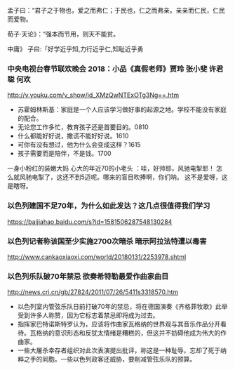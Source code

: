 孟子曰：“君子之于物也，爱之而弗仁；于民也，仁之而弗亲。亲亲而仁民，仁民而爱物。

荀子·天论》：“强本而节用，则天不能贫。

中庸》 子曰:「好学近乎知,力行近乎仁,知耻近乎勇
### 中央电视台春节联欢晚会 2018：小品《真假老师》贾玲 张小斐 许君聪 何欢
http://v.youku.com/v_show/id_XMzQwNTExOTg3Ng==.htm
- 苏霍姆林斯基：家庭是一个人应该学习做好事的起源之地。学校不能没有家庭的配合。
- 无论您工作多忙，教育孩子还是首要目的。0810
- 什么都能好好说，撒谎不能好好说。1610
- 可你有没有想过，他为什么会变成这样？1615
- 孩子需要而是陪伴，不是钱。1700

一身小粉红的装嫩大妈
心大的年近70的小老头
：哇，好帅耶，风驰电掣耶！
怎么就风驰电掣了，这还不到5迈呢。哪来的盲目吹捧啊，你们呐。
这不是爱呀，这是瞎呀。

### 以色列建国不足70年，为什么如此发达？这几点很值得我们学习
https://baijiahao.baidu.com/s?id=1581506287548130284
### 以色列记者称该国至少实施2700次暗杀 暗示阿拉法特遭以毒害
http://www.cankaoxiaoxi.com/world/20180131/2253978.shtml
### 以色列乐队破70年禁忌 欲奏希特勒最爱作曲家曲目
http://news.cri.cn/gb/27824/2011/07/26/5411s3318570.htm
- 以色列室内管弦乐队日前打破70年的禁忌，将在德国演奏《齐格菲牧歌》此举受到许多人称赞，因为它标志着禁忌即将成为过去。
- 指挥家巴特诺斯特罗认为，应该将作曲家瓦格纳的世界观与其音乐作品分开看待。瓦格纳的意识形态和反犹太情绪是糟糕的，但这并不妨碍他成为伟大的作曲家。
- 一些大屠杀幸存者组织对此次表演提出批评，称这是一种耻辱，忘却了死于纳粹之手的同胞。一些以色列政客还威胁，要削减管弦乐队的预算。